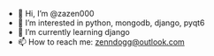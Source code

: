- 👋 Hi, I’m @zazen000
- 👀 I’m interested in python, mongodb, django, pyqt6
- 🌱 I’m currently learning django
- 📫 How to reach me: zenndogg@outlook.com

<!---
zazen000/zazen000 is a ✨ special ✨ repository because its `README.md` (this file) appears on your GitHub profile.
You can click the Preview link to take a look at your changes.
--->
